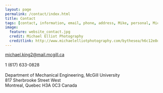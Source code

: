 ```yaml
---
layout: page
permalink: /contact/index.html
title: Contact
tags: [contact, information, email, phone, address, Mike, personal, Michael, Elliot, King, McGill]
image:
  feature: website_contact.jpg
  credit: Michael Elliot Photography
  creditlink: http://www.michaelelliotphotography.com/bythesea/h6c12e8d0#h681ce9e3
---
```


<a href="mailto:michael.king2@mail.mcgill.ca" target="_blank">michael.king2@mail.mcgill.ca</a><br><br>
1 (617) 633-0828<br><br>
Department of Mechanical Engineering, McGill University<br>
817 Sherbrooke Street West<br>
Montreal, Quebec H3A 0C3 Canada



